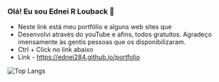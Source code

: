 ### Olá! Eu sou Ednei R Louback 🌙
- Neste link está meu portfólio e alguns web sites que 
- Desenvolvi através do youTube e afins, todos gratuitos. Agradeço imensamente às gentis pessoas que os disponibilizaram. 
- Ctrl + Click no link abaixo
- Link - https://ednei284.github.io/portfolio


![Top Langs](https://github-readme-stats.vercel.app/api/top-langs/?username=ednei284&layout=compact&theme=dracula)


